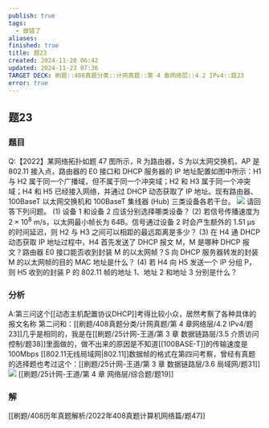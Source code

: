 ```yaml
---
publish: true
tags:
  - 做错了
aliases: 
finished: true
title: 题23
created: 2024-11-20 06:42
updated: 2024-11-23 07:36
TARGET DECK: 刷题::408真题分类::计网真题::第 4 章网络层::4.2 IPv4::题23
error: true
---
```

## 题23
### 题目
Q:【2022】某网络拓扑如题 47 图所示，R 为路由器，S 为以太网交换机，AP 是 802.11 接入点，路由器的 E0 接口和 DHCP 服务器的 IP 地址配置如图中所示：H1 与 H2 属于同一个广播域，但不属于同一个冲突域；H2 和 H3 属于同一个冲突域；H4 和 H5 已经接入网络，并通过 DHCP 动态获取了 IP 地址。现有路由器、100BaseT 以太网交换机和 100BaseT 集线器 (Hub) 三类设备各若干台。
![](https://img.hwenyi.live/202411222236698.webp)
请回答下列问题。
(1) 设备 1 和设备 2 应该分别选择哪类设备？
(2) 若信号传播速度为 $2\times10^8$ m/s，以太网最小帧长为 64B。信号通过设备 2 时会产生额外的 1.51 μs 的时间延迟，则 H2 与 H3 之间可以相距的最远距离是多少？
(3) 在 H4 通 DHCP 动态获取 IP 地址过程中，H4 首先发送了 DHCP 报文 M，M 是哪种 DHCP 报文？路由器 E0 接口能否收到封装 M 的以太网帧？S 向 DHCP 服务器转发的封装 M 的以太网帧的目的 MAC 地址是什么？
(4) 若 H4 向 H5 发送一个 IP 分组 P，则 H5 收到的封装 P 的 802.11 帧的地址 1、地址 2 和地址 3 分别是什么？
### 分析
A:第三问这个[[动态主机配置协议DHCP]]考得比较小众，居然考察了各种具体的报文名称
第二问和：[[刷题/408真题分类/计网真题/第 4 章网络层/4.2 IPv4/题23]]几乎是相同的，我是在[[刷题/25计网-王道/第 3 章 数据链路层/3.5 介质访问控制/题38]]里面做的，做不出来的原因是不知道[[100BASE-T]]的传输速度是100Mbps
[[802.11无线局域网|802.11]]数据帧的格式在第四问考察，曾经有真题的选择题也考过这个：[[刷题/25计网-王道/第 3 章 数据链路层/3.6 局域网/题31]]
![](https://img.hwenyi.live/202411231535413.webp)
[[刷题/25计网-王道/第 4 章 网络层/综合题/题19]]
### 解
[[刷题/408历年真题解析/2022年408真题计算机网络篇/题47]]
